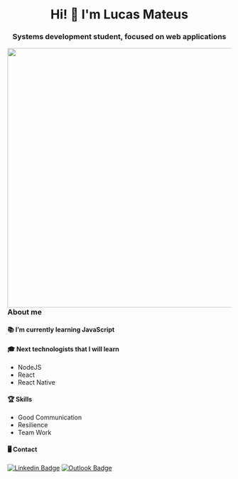 <h1 align="center">Hi! 👋 I'm Lucas Mateus</h1>
<h3 align="center">Systems development student, focused on web applications</h3>
<img src="https://cdn.dribbble.com/users/1355613/screenshots/10374655/media/5691629ca1e7389c34a9c0dae158b976.gif" alt="" width = 585vw align=right>
<h3 align="left">About me</h3>
  
  
<h4> 📚 I’m currently learning JavaScript</h4>
<h4> 🎓 Next technologists that I will learn </h4>
  <ul>
  <li>NodeJS</li>
  <li>React</li> 
  <li>React Native</li> 
  </ul>

<h4>🏆 Skills</h4> 
  <ul>
  <li> Good Communication </li>
  <li>Resilience</li> 
  <li>Team Work</li>
  </ul>
<h4> 🖥 Contact</h4>


[![Linkedin Badge](https://img.shields.io/badge/-Linkedin-6633cc?style=flat-square&logo=Linkedin&logoColor=white&link=https://https://www.linkedin.com/in/lucas-mateus-770219198/)](https://www.linkedin.com/in/lucas-mateus-770219198/) [![Outlook Badge](https://img.shields.io/badge/-Email-6633cc?style=flat-square&logo=microsoft%20outlook&logoColor=white&link=mailto:lucas-mateus.dc@hotmail.com)](mailto:lucas-mateus.dc@hotmail.com)
